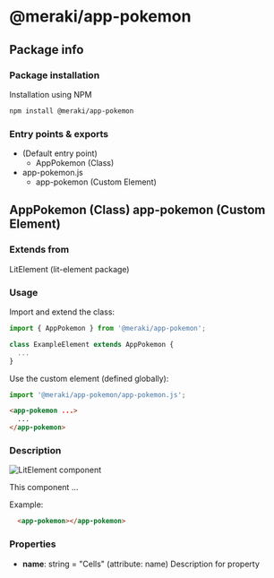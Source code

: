 # @meraki/app-pokemon

## Package info

### Package installation

Installation using NPM

```bash
npm install @meraki/app-pokemon
```

### Entry points & exports

- (Default entry point)
  - AppPokemon (Class)
- app-pokemon.js
  - app-pokemon (Custom Element)


## AppPokemon (Class) app-pokemon (Custom Element) 

### Extends from

LitElement (lit-element package)

### Usage

Import and extend the class:

```js
import { AppPokemon } from '@meraki/app-pokemon';

class ExampleElement extends AppPokemon {
  ...
}
```

Use the custom element (defined globally):

```js
import '@meraki/app-pokemon/app-pokemon.js';
```

```html
<app-pokemon ...>
  ...
</app-pokemon>
```

### Description

![LitElement component](https://img.shields.io/badge/litElement-component-blue.svg)

This component ...

Example:

```html
  <app-pokemon></app-pokemon>
```

### Properties

- **name**: string = "Cells" (attribute: name)
    Description for property
